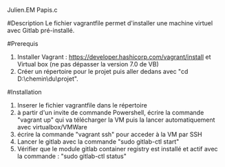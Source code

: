 Julien.EM Papis.c

#Description
Le fichier vagrantfile permet d'installer une machine virtuel avec Gitlab pré-installé.

#Prerequis
1.	Installer Vagrant : https://developer.hashicorp.com/vagrant/install et Virtual box (ne pas dépasser la version 7.0 de VB)
2.	Créer un répertoire pour le projet puis aller dedans avec "cd D:\chemin\du\projet".

#Installation
1.	Inserer le fichier vagrantfile dans le répertoire
2.	à partir d'un invite de commande Powershell, écrire la commande "vagrant up" qui va télécharger la VM puis la lancer automatiquement avec virtualbox/VMWare 
3.	écrire la commande "vagrant ssh" pour acceder à la VM par SSH
4.	Lancer le gitlab avec la commande "sudo gitlab-ctl start"
5.	Vérifier que le module gitlab container registry est installé et actif avec la commande : "sudo gitlab-ctl status" 

